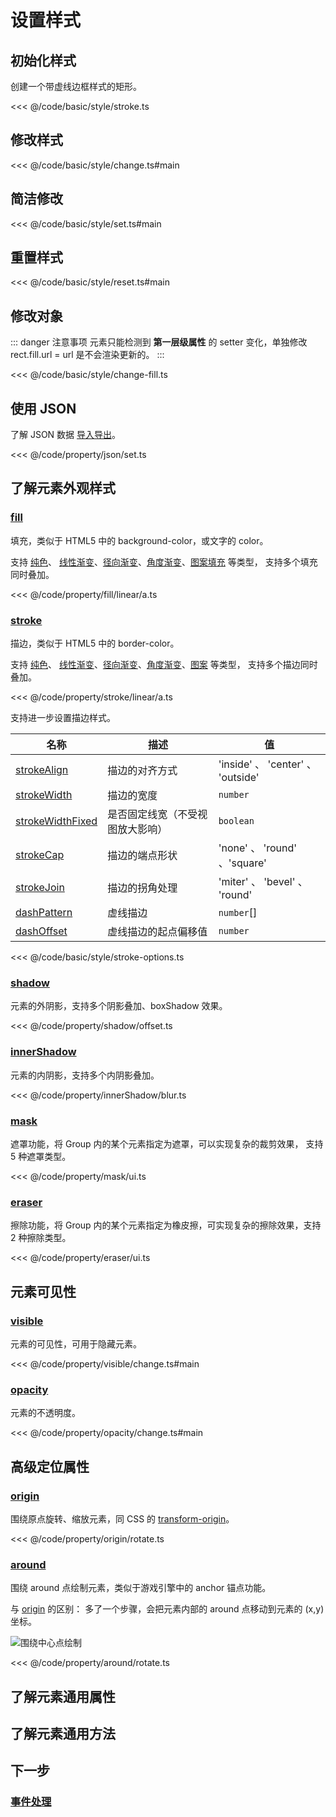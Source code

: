 <script setup>
import Case from '/component/Case.vue'
</script>

# 设置样式

<case name="Rect" index=8 editor=false></case>

## 初始化样式

创建一个带虚线边框样式的矩形。

<<< @/code/basic/style/stroke.ts

## 修改样式

<<< @/code/basic/style/change.ts#main

## 简洁修改

<<< @/code/basic/style/set.ts#main

## 重置样式

<<< @/code/basic/style/reset.ts#main

## 修改对象

::: danger 注意事项
元素只能检测到 **第一层级属性** 的 setter 变化，单独修改 rect.fill.url = url 是不会渲染更新的。
:::

<<< @/code/basic/style/change-fill.ts

## 使用 JSON

了解 JSON 数据 [导入导出](/reference/property/json.md)。

<<< @/code/property/json/set.ts

## 了解元素外观样式

### [fill](/reference/property/fill.md)

填充，类似于 HTML5 中的 background-color，或文字的 color。

支持 [纯色](/reference/property/paint/solid.md)、 [线性渐变](/reference/property/paint/linear.md)、[径向渐变](/reference/property/paint/radial.md)、[角度渐变](/reference/property/paint/angular.md)、[图案填充](/reference/property/paint/image.md) 等类型， 支持多个填充同时叠加。

<case name="Fill"  editor=false></case>

<case name="ImageFill" editor=false></case>

<<< @/code/property/fill/linear/a.ts

### [stroke](/reference/property/stroke.md)

描边，类似于 HTML5 中的 border-color。

支持 [纯色](/reference/property/paint/solid.md)、 [线性渐变](/reference/property/paint/linear.md)、[径向渐变](/reference/property/paint/radial.md)、[角度渐变](/reference/property/paint/angular.md)、[图案](/reference/property/paint/image.md) 等类型， 支持多个描边同时叠加。

<case name="Stroke" editor=false></case>

<<< @/code/property/stroke/linear/a.ts

支持进一步设置描边样式。

| 名称                                                                    | 描述                             | 值                                |
| ----------------------------------------------------------------------- | -------------------------------- | --------------------------------- |
| [strokeAlign](/reference/property/stroke#strokealign-strokealign)       | 描边的对齐方式                   | 'inside' 、 'center' 、 'outside' |
| [strokeWidth](/reference/property/stroke#strokewidth-number)            | 描边的宽度                       | `number`                          |
| [strokeWidthFixed](/reference/property/stroke#strokewidthfixed-boolean) | 是否固定线宽（不受视图放大影响） | `boolean`                         |
| [strokeCap](/reference/property/stroke#strokecap-strokecap)             | 描边的端点形状                   | 'none' 、 'round' 、'square'      |
| [strokeJoin](/reference/property/stroke#strokejoin-strokejoin)          | 描边的拐角处理                   | 'miter' 、 'bevel' 、 'round'     |
| [dashPattern](/reference/property/stroke#dashpattern-number)            | 虚线描边                         | `number`[]                        |
| [dashOffset](/reference/property/stroke#dashoffset-number)              | 虚线描边的起点偏移值             | `number`                          |

<<< @/code/basic/style/stroke-options.ts

### [shadow](/reference/property/shadow)

元素的外阴影，支持多个阴影叠加、boxShadow 效果。

<case name="Shadow" editor=false></case>

<<< @/code/property/shadow/offset.ts

### [innerShadow](/reference/property/innerShadow)

元素的内阴影，支持多个内阴影叠加。

<case name="InnerShadow" editor=false></case>

<<< @/code/property/innerShadow/blur.ts

### [mask](/reference/property/mask)

遮罩功能，将 Group 内的某个元素指定为遮罩，可以实现复杂的裁剪效果， 支持 5 种遮罩类型。

<case name="Mask" editor=false></case>

<<< @/code/property/mask/ui.ts

### [eraser](/reference/property/eraser)

擦除功能，将 Group 内的某个元素指定为橡皮擦，可实现复杂的擦除效果，支持 2 种擦除类型。

<case name="Eraser" editor=false></case>

<<< @/code/property/eraser/ui.ts

## 元素可见性

### [visible](/reference/property/visible)

元素的可见性，可用于隐藏元素。

<<< @/code/property/visible/change.ts#main

### [opacity](/reference/property/opacity)

元素的不透明度。

<<< @/code/property/opacity/change.ts#main

## 高级定位属性

### [origin](/reference/property/origin)

围绕原点旋转、缩放元素，同 CSS 的 [transform-origin](https://developer.mozilla.org/zh-CN/docs/Web/CSS/transform-origin)。

<case name="Around"   editor=false></case>

<<< @/code/property/origin/rotate.ts

### [around](/reference/property/around)

围绕 around 点绘制元素，类似于游戏引擎中的 anchor 锚点功能。

与 [origin](/reference/property/origin) 的区别： 多了一个步骤，会把元素内部的 around 点移动到元素的 (x,y) 坐标。

![围绕中心点绘制](/svg/around.svg?d=0131)

<<< @/code/property/around/rotate.ts

## 了解元素通用属性

<!--@include: ../../reference/api/UI/property.md-->

## 了解元素通用方法

<!--@include: ../..//reference/api/UI/method.md-->

## 下一步

### [事件处理](/guide/basic/event)
